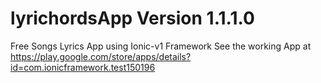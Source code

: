 # lyrichordsApp Version 1.1.1.0
Free Songs Lyrics App using Ionic-v1 Framework
See the working App at https://play.google.com/store/apps/details?id=com.ionicframework.test150196
